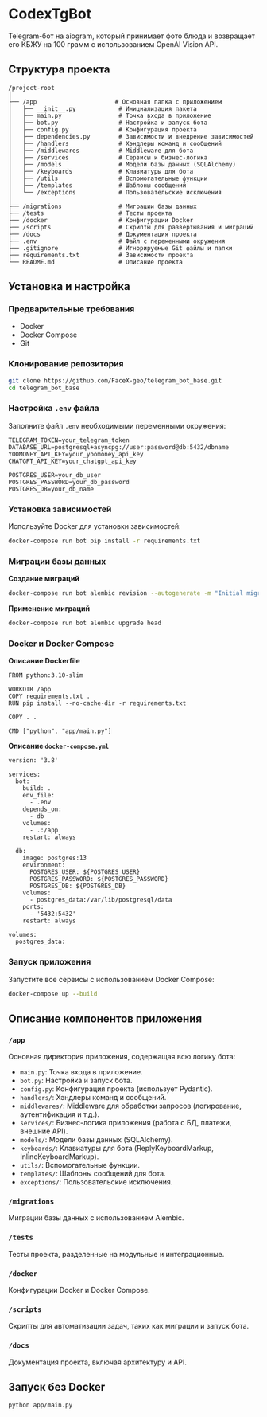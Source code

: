 # CodexTgBot

Telegram-бот на aiogram, который принимает фото блюда и возвращает его КБЖУ на 100 грамм с использованием OpenAI Vision API.

## Структура проекта

```
/project-root
│
├── /app                      # Основная папка с приложением
│   ├── __init__.py            # Инициализация пакета
│   ├── main.py                # Точка входа в приложение
│   ├── bot.py                 # Настройка и запуск бота
│   ├── config.py              # Конфигурация проекта
│   ├── dependencies.py        # Зависимости и внедрение зависимостей
│   ├── /handlers              # Хэндлеры команд и сообщений
│   ├── /middlewares           # Middleware для бота
│   ├── /services              # Сервисы и бизнес-логика
│   ├── /models                # Модели базы данных (SQLAlchemy)
│   ├── /keyboards             # Клавиатуры для бота
│   ├── /utils                 # Вспомогательные функции
│   ├── /templates             # Шаблоны сообщений
│   └── /exceptions            # Пользовательские исключения
│
├── /migrations                # Миграции базы данных
├── /tests                     # Тесты проекта
├── /docker                    # Конфигурации Docker
├── /scripts                   # Скрипты для развертывания и миграций
├── /docs                      # Документация проекта
├── .env                       # Файл с переменными окружения
├── .gitignore                 # Игнорируемые Git файлы и папки
├── requirements.txt           # Зависимости проекта
└── README.md                  # Описание проекта
```

## Установка и настройка

### Предварительные требования

- Docker
- Docker Compose
- Git

### Клонирование репозитория

```bash
git clone https://github.com/FaceX-geo/telegram_bot_base.git
cd telegram_bot_base
```

### Настройка `.env` файла

Заполните файл `.env` необходимыми переменными окружения:

```
TELEGRAM_TOKEN=your_telegram_token
DATABASE_URL=postgresql+asyncpg://user:password@db:5432/dbname
YOOMONEY_API_KEY=your_yoomoney_api_key
CHATGPT_API_KEY=your_chatgpt_api_key

POSTGRES_USER=your_db_user
POSTGRES_PASSWORD=your_db_password
POSTGRES_DB=your_db_name
```

### Установка зависимостей

Используйте Docker для установки зависимостей:

```bash
docker-compose run bot pip install -r requirements.txt
```

### Миграции базы данных

**Создание миграций**

```bash
docker-compose run bot alembic revision --autogenerate -m "Initial migration"
```

**Применение миграций**

```bash
docker-compose run bot alembic upgrade head
```

### Docker и Docker Compose

**Описание Dockerfile**

```
FROM python:3.10-slim

WORKDIR /app
COPY requirements.txt .
RUN pip install --no-cache-dir -r requirements.txt

COPY . .

CMD ["python", "app/main.py"]
```

**Описание `docker-compose.yml`**

```
version: '3.8'

services:
  bot:
    build: .
    env_file:
      - .env
    depends_on:
      - db
    volumes:
      - .:/app
    restart: always

  db:
    image: postgres:13
    environment:
      POSTGRES_USER: ${POSTGRES_USER}
      POSTGRES_PASSWORD: ${POSTGRES_PASSWORD}
      POSTGRES_DB: ${POSTGRES_DB}
    volumes:
      - postgres_data:/var/lib/postgresql/data
    ports:
      - '5432:5432'
    restart: always

volumes:
  postgres_data:
```

### Запуск приложения

Запустите все сервисы с использованием Docker Compose:

```bash
docker-compose up --build
```

## Описание компонентов приложения

### `/app`

Основная директория приложения, содержащая всю логику бота:

- `main.py`: Точка входа в приложение.
- `bot.py`: Настройка и запуск бота.
- `config.py`: Конфигурация проекта (использует Pydantic).
- `handlers/`: Хэндлеры команд и сообщений.
- `middlewares/`: Middleware для обработки запросов (логирование, аутентификация и т.д.).
- `services/`: Бизнес-логика приложения (работа с БД, платежи, внешние API).
- `models/`: Модели базы данных (SQLAlchemy).
- `keyboards/`: Клавиатуры для бота (ReplyKeyboardMarkup, InlineKeyboardMarkup).
- `utils/`: Вспомогательные функции.
- `templates/`: Шаблоны сообщений для бота.
- `exceptions/`: Пользовательские исключения.

### `/migrations`

Миграции базы данных с использованием Alembic.

### `/tests`

Тесты проекта, разделенные на модульные и интеграционные.

### `/docker`

Конфигурации Docker и Docker Compose.

### `/scripts`

Скрипты для автоматизации задач, таких как миграции и запуск бота.

### `/docs`

Документация проекта, включая архитектуру и API.

## Запуск без Docker

```bash
python app/main.py
```
